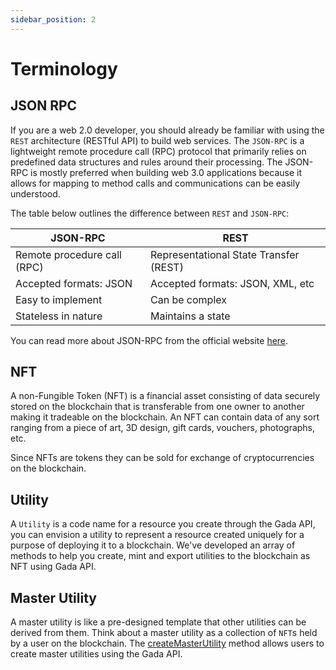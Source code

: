 ```yaml
---
sidebar_position: 2
---
```


# Terminology

## JSON RPC
If you are a web 2.0 developer, you should already be familiar with using the `REST` architecture (RESTful API) to build web services. The `JSON-RPC` is a lightweight remote procedure call (RPC) protocol that primarily relies on predefined data structures and rules around their processing. The JSON-RPC is mostly preferred when building web 3.0 applications because it allows for mapping to method calls and communications can be easily understood.

The table below outlines the difference between `REST` and `JSON-RPC`:

| JSON-RPC                        |  REST                                  |
|---------------------------------|----------------------------------------|
| Remote procedure call (RPC)     | Representational State Transfer (REST) |
| Accepted formats: JSON          | Accepted formats: JSON, XML, etc       |
| Easy to implement               | Can be complex                         |
| Stateless in nature             | Maintains a state                      |

You can read more about JSON-RPC from the official website [here](https://www.jsonrpc.org/specification).
## NFT
A non-Fungible Token (NFT) is a financial asset consisting of data securely stored on the blockchain that is transferable from one owner to another making it tradeable on the blockchain. An NFT can contain data of any sort ranging from a piece of art, 3D design, gift cards, vouchers, photographs, etc.

Since NFTs are tokens they can be sold for exchange of cryptocurrencies on the blockchain.

## Utility
A `Utility` is a code name for a resource you create through the Gada API, you can envision a utility to represent a resource created uniquely for a purpose of deploying it to a blockchain. We've developed an array of methods to help you create, mint and export utilities to the blockchain as NFT using Gada API.


## Master Utility
A master utility is like a pre-designed template that other utilities can be derived from them. Think about a master utility as a collection of `NFT`s held by a user on the blockchain. The [createMasterUtility](./API%20Methods/createMasterUtility.md) method allows users to create master utilities using the Gada API.
